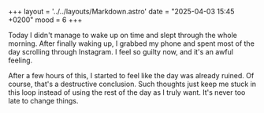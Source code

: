 +++
layout = '../../layouts/Markdown.astro'
date = "2025-04-03 15:45 +0200"
mood = 6
+++

Today I didn't manage to wake up on time and slept through the whole morning. After finally waking up, I grabbed my phone and spent most of the day scrolling through Instagram. I feel so guilty now, and it's an awful feeling.

After a few hours of this, I started to feel like the day was already ruined. Of course, that's a destructive conclusion. Such thoughts just keep me stuck in this loop instead of using the rest of the day as I truly want. It's never too late to change things.